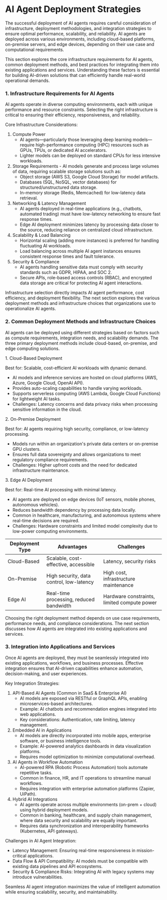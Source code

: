 # AI Agent Deployment Strategies

The successful deployment of AI agents requires careful consideration of infrastructure, deployment methodologies, and integration strategies to ensure optimal performance, scalability, and reliability. AI agents are deployed across various environments, including cloud-based platforms, on-premise servers, and edge devices, depending on their use case and computational requirements.

This section explores the core infrastructure requirements for AI agents, common deployment methods, and best practices for integrating them into existing applications and services. Understanding these factors is essential for building AI-driven solutions that can efficiently handle real-world operational demands.

### 1. Infrastructure Requirements for AI Agents

AI agents operate in diverse computing environments, each with unique performance and resource constraints. Selecting the right infrastructure is critical to ensuring their efficiency, responsiveness, and reliability.

Core Infrastructure Considerations:

1. Compute Power
   * AI agents—particularly those leveraging deep learning models—require high-performance computing (HPC) resources such as GPUs, TPUs, or dedicated AI accelerators.
   * Lighter models can be deployed on standard CPUs for less intensive workloads.
2. Storage Requirements - AI models generate and process large volumes of data, requiring scalable storage solutions such as:
   * Object storage (AWS S3, Google Cloud Storage) for model artifacts.
   * Databases (SQL, NoSQL, vector databases) for structured/unstructured data storage.
   * In-memory storage (Redis, Memcached) for low-latency data retrieval.
3. Networking & Latency Management
   * AI agents deployed in real-time applications (e.g., chatbots, automated trading) must have low-latency networking to ensure fast response times.
   * Edge AI deployment minimizes latency by processing data closer to the source, reducing reliance on centralized cloud infrastructure.
4. Scalability & Load Balancing
   * Horizontal scaling (adding more instances) is preferred for handling fluctuating AI workloads.
   * Load balancing across multiple AI agent instances ensures consistent response times and fault tolerance.
5. Security & Compliance
   * AI agents handling sensitive data must comply with security standards such as GDPR, HIPAA, and SOC 2.
   * Secure APIs, role-based access controls (RBAC), and encrypted data storage are critical for protecting AI agent interactions.

Infrastructure selection directly impacts AI agent performance, cost efficiency, and deployment flexibility. The next section explores the various deployment methods and infrastructure choices that organizations use to operationalize AI agents.

### 2. Common Deployment Methods and Infrastructure Choices

AI agents can be deployed using different strategies based on factors such as compute requirements, integration needs, and scalability demands. The three primary deployment methods include cloud-based, on-premise, and edge computing solutions.

1\. Cloud-Based Deployment

Best for: Scalable, cost-efficient AI workloads with dynamic demand.

* AI models and inference services are hosted on cloud platforms (AWS, Azure, Google Cloud, OpenAI API).
* Provides auto-scaling capabilities to handle varying workloads.
* Supports serverless computing (AWS Lambda, Google Cloud Functions) for lightweight AI tasks.
* Challenges: Latency concerns and data privacy risks when processing sensitive information in the cloud.

2\. On-Premise Deployment

Best for: AI agents requiring high security, compliance, or low-latency processing.

* Models run within an organization's private data centers or on-premise GPU clusters.
* Ensures full data sovereignty and allows organizations to meet regulatory compliance requirements.
* Challenges: Higher upfront costs and the need for dedicated infrastructure maintenance.

3\. Edge AI Deployment

Best for: Real-time AI processing with minimal latency.

* AI agents are deployed on edge devices (IoT sensors, mobile phones, autonomous vehicles).
* Reduces bandwidth dependency by processing data locally.
* Common in healthcare, manufacturing, and autonomous systems where real-time decisions are required.
* Challenges: Hardware constraints and limited model complexity due to low-power computing environments.

| Deployment Type | Advantages                               | Challenges                                  |
| --------------- | ---------------------------------------- | ------------------------------------------- |
| Cloud-Based     | Scalable, cost-effective, accessible     | Latency, security risks                     |
| On-Premise      | High security, data control, low-latency | High cost, infrastructure maintenance       |
| Edge AI         | Real-time processing, reduced bandwidth  | Hardware constraints, limited compute power |

Choosing the right deployment method depends on use case requirements, performance needs, and compliance considerations. The next section discusses how AI agents are integrated into existing applications and services.

### 3. Integration into Applications and Services

Once AI agents are deployed, they must be seamlessly integrated into existing applications, workflows, and business processes. Effective integration ensures that AI-driven capabilities enhance automation, decision-making, and user experiences.

Key Integration Strategies:

1. API-Based AI Agents (Common in SaaS & Enterprise AI)
   * AI models are exposed via RESTful or GraphQL APIs, enabling microservices-based architectures.
   * Example: AI chatbots and recommendation engines integrated into web applications.
   * Key considerations: Authentication, rate limiting, latency management.
2. Embedded AI in Applications
   * AI models are directly incorporated into mobile apps, enterprise software, or business intelligence tools.
   * Example: AI-powered analytics dashboards in data visualization platforms.
   * Requires model optimization to minimize computational overhead.
3. AI Agents in Workflow Automation
   * AI-powered RPA (Robotic Process Automation) tools automate repetitive tasks.
   * Common in finance, HR, and IT operations to streamline manual workflows.
   * Requires integration with enterprise automation platforms (Zapier, UiPath).
4. Hybrid AI Integrations
   * AI agents operate across multiple environments (on-prem + cloud) using hybrid deployment models.
   * Common in banking, healthcare, and supply chain management, where data security and scalability are equally important.
   * Requires data synchronization and interoperability frameworks (Kubernetes, API gateways).

Challenges in AI Agent Integration:

* Latency Management: Ensuring real-time responsiveness in mission-critical applications.
* Data Flow & API Compatibility: AI models must be compatible with existing data pipelines and API ecosystems.
* Security & Compliance Risks: Integrating AI with legacy systems may introduce vulnerabilities.

Seamless AI agent integration maximizes the value of intelligent automation while ensuring scalability, security, and maintainability.
